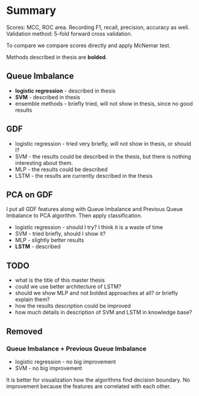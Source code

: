 # Summary

Scores: MCC, ROC area. Recording F1, recall, precision, accuracy as well.
Validation method: 5-fold forward cross validation.

To compare we compare scores directly and apply McNemar test.

Methods described in thesis are **bolded**.


## Queue Imbalance

* **logistic regression** - described in thesis
* **SVM** - described in thesis
* ensemble methods - briefly tried, will not show in thesis, since no good results


## GDF

* logistic regression - tried very briefly, will not show in thesis, or should I?
* SVM - the results could be described in the thesis, but there is nothing interesting about them.
* MLP - the results could be described
* LSTM - the results are currently described in the thesis

## PCA on GDF

I put all GDF features along with Queue Imbalance and Previous Queue Imbalance to PCA algorithm. Then apply 
classification.

* logistic regression - should I try? I think it is a waste of time
* SVM - tried briefly, should I show it?
* MLP - slightly better results
* **LSTM** - described



## TODO

* what is the title of this master thesis
* could we use better architecture of LSTM?
* should we show MLP and not bolded approaches at all? or briefly explain them?
* how the results description could be improved
* how much details in description of SVM and LSTM in knowledge base?



## Removed

### Queue Imbalance + Previous Queue Imbalance

* logistic regression - no big improvement
* SVM - no big improvement

It is better for visualization how the algorithms find decision boundary. No improvement because the features
are correlated with each other.
